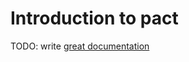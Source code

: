 # Introduction to pact

TODO: write [great documentation](http://jacobian.org/writing/what-to-write/)

